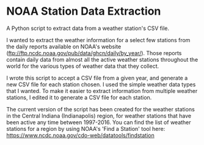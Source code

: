 # NOAA Station Data Extraction
A Python script to extract data from a weather station's CSV file.

I wanted to extract the weather information for a select few stations from the daily reports available on NOAA's website (ftp://ftp.ncdc.noaa.gov/pub/data/ghcn/daily/by_year/). Those reports contain daily data from almost all the active weather stations throughout the world for the various types of weather data that they collect.

I wrote this script to accept a CSV file from a given year, and generate a new CSV file for each station chosen. I used the simple weather data types that I wanted. To make it easier to extract information from multiple weather stations, I edited it to generate a CSV file for each station.

The current version of the script has been created for the weather stations in the Central Indiana (Indianapolis) region, for weather stations that have been active any time between 1997-2016. You can find the list of weather stations for a region by using NOAA's 'Find a Station' tool here: https://www.ncdc.noaa.gov/cdo-web/datatools/findstation
